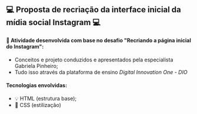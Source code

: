 ##                                                 💻 Proposta de recriação da interface inicial da mídia social Instagram 💻

#### 🎯 Atividade desenvolvida com base no desafio "Recriando a página inicial do Instagram":
* Conceitos e projeto conduzidos e apresentados pela especialista Gabriela Pinheiro;
* Tudo isso através da plataforma de ensino <i> Digital Innovation One - DIO</i>

#### Tecnologias envolvidas:
* 💡 HTML (estrutura base);
* 🎨 CSS (estilização)
 
